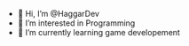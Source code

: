 - 👋 Hi, I’m @HaggarDev
- 👀 I’m interested in Programming
- 🌱 I’m currently learning game developement

<!---
HaggarDev/HaggarDev is a ✨ special ✨ repository because its `README.md` (this file) appears on your GitHub profile.
You can click the Preview link to take a look at your changes.
--->
